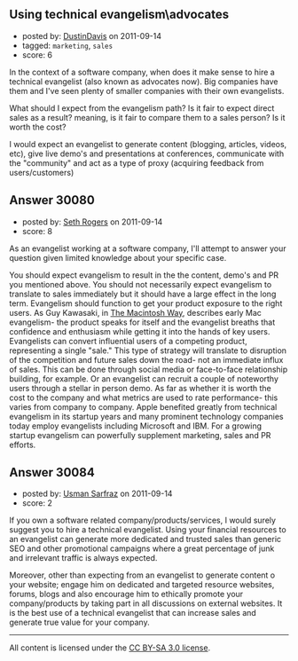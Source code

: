## Using technical evangelism\advocates

- posted by: [DustinDavis](https://stackexchange.com/users/-1/11797-dustindavis) on 2011-09-14
- tagged: `marketing`, `sales`
- score: 6

In the context of a software company, when does it make sense to hire a technical evangelist (also known as advocates now). Big companies have them and I've seen plenty of smaller companies with their own evangelists. 

What should I expect from the evangelism path? Is it fair to expect direct sales as a result? meaning, is it fair to compare them to a sales person? Is it worth the cost?

I would expect an evangelist to generate content (blogging, articles, videos, etc), give live demo's and presentations at conferences, communicate with the "community" and act as a type of proxy (acquiring feedback from users/customers)



## Answer 30080

- posted by: [Seth Rogers](https://stackexchange.com/users/-1/13038-seth-rogers) on 2011-09-14
- score: 8

<p>As an evangelist working at a software company, I'll attempt to answer your question given limited knowledge about your specific case.</p>

<p>You should expect evangelism to result in the the content, demo's and PR you mentioned above. You should not necessarily expect evangelism to translate to sales immediately but it should have a large effect in the long term. Evangelism should function to get your product exposure to the right users. As Guy Kawasaki, in <a href="http://www.guykawasaki.com/the-macintosh-way/" rel="nofollow">The Macintosh Way</a>, describes early Mac evangelism- the product speaks for itself and the evangelist breaths that confidence and enthusiasm while getting it into the hands of key users. Evangelists can convert influential users of a competing product, representing a single "sale." This type of strategy will translate to disruption of the competition and future sales down the road- not an immediate influx of sales. This can be done through social media or face-to-face relationship building, for example. Or an evangelist can recruit a couple of noteworthy users through a stellar in person demo. As far as whether it is worth the cost to the company and what metrics are used to rate performance- this varies from company to company. Apple benefited greatly from technical evangelism in its startup years and many prominent technology companies today employ evangelists including Microsoft and IBM. For a growing startup evangelism can powerfully supplement marketing, sales and PR efforts.</p>



## Answer 30084

- posted by: [Usman Sarfraz](https://stackexchange.com/users/-1/9246-usman-sarfraz) on 2011-09-14
- score: 2

If you own a software related company/products/services, I would surely suggest you to hire a technical evangelist. Using your financial resources to an evangelist can generate more dedicated and trusted sales than generic SEO and other promotional campaigns where a great percentage of junk and irrelevant traffic is always expected.

Moreover, other than expecting from an evangelist to generate content o your website; engage him on dedicated and targeted resource websites, forums, blogs and also encourage him to ethically promote your company/products by taking part in all discussions on external websites. It is the best use of a technical evangelist that can increase sales and generate true value for your company.



---

All content is licensed under the [CC BY-SA 3.0 license](https://creativecommons.org/licenses/by-sa/3.0/).
